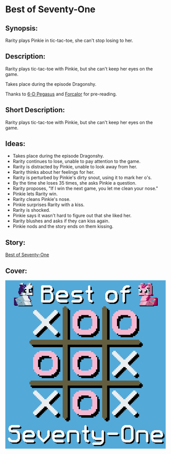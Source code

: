 # Best of Seventy-One

## Synopsis:
Rarity plays Pinkie in tic-tac-toe, she can't stop losing to her.

## Description:
Rarity plays tic-tac-toe with Pinkie, but she can't keep her eyes on the game.

Takes place during the episode Dragonshy.

Thanks to [6-D Pegasus](https://www.fimfiction.net/user/293755/6-D+Pegasus) and [Forcalor](https://www.fimfiction.net/user/564657/Forcalor) for pre-reading.

## Short Description:
Rarity plays tic-tac-toe with Pinkie, but she can't keep her eyes on the game.

## Ideas:
- Takes place during the episode Dragonshy.
- Rarity continues to lose, unable to pay attention to the game.
- Rarity is distracted by Pinkie, unable to look away from her.
- Rarity thinks about her feelings for her.
- Rarity is perturbed by Pinkie's dirty snout, using it to mark her o's.
- By the time she loses 35 times, she asks Pinkie a question.
- Rarity proposes, "If I win the next game, you let me clean your nose."
- Pinkie lets Rarity win.
- Rarity cleans Pinkie's nose.
- Pinkie surprises Rarity with a kiss.
- Rarity is shocked.
- Pinkie says it wasn't hard to figure out that she liked her.
- Rarity blushes and asks if they can kiss again.
- Pinkie nods and the story ends on them kissing.

## Story:
[Best of Seventy-One](./best-of-seventy-one.md)

## Cover:
![cover](./best-of-seventy-one-cover-upscaled.png)